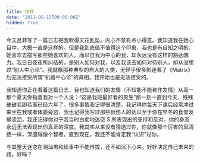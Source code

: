 ```yaml
---
title: 你好
date: "2011-05-15T00:00:00Z"
hidden: true
---
```


今天吕菲写了一篇日志把我吹得天花乱坠。内心不禁有点小得意。我知道我在她心目中，大概一直是这样的。但是我到底值不值得这个印象，我也是有自知之明的。她喜欢去描写那些她喜欢的人。而以自我为中心的我，却永远没有这样的豁达魄力。我日日夜夜所纠结的，是别人如何对我，以及我该去如何对待别人，却从没想过“别人中心论”。我就像那种典型的自大的人类，无怪乎很多影迷看了《Matrix》后无法接受所谓“机器中心论”的真相。我开始也是无法接受的。

我知道你正在看着这篇日志，我也知道我们的友情（不知能不能称作友情）从高一那个夏天你指着我对一个人说：“这是我班最好看的男生”那一刻一直到今天，残残破破若即若离已经六年了。很多事情我记得很清楚，我记得你每天下课后经常冲过来坐在我或者体委旁边，我也记得我写过那些很伤人的话以至于你在早冬的食堂发飙流泪，我还记得你对于我当时白痴地迷恋 S 所表现出的支持和反对。你的身高永远无法表现出你真正的深度。我其实从来没有猜透过你，你就像那个厉害的风清扬一样，深邃得像个智者。直到现在，我还不能肯定我“认识”过你。

与其整天迷恋在潮汕男和琐事中不能自拔，还不如沉下心来，好好决定自己未来的路，好吗？
